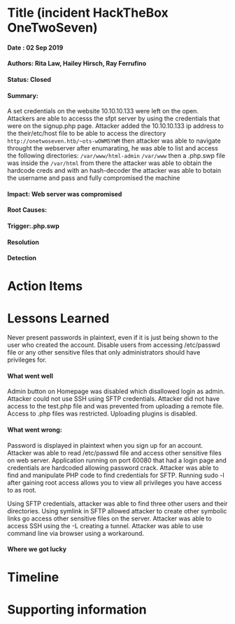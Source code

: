 # Title (incident HackTheBox OneTwoSeven)
#### Date : 02 Sep 2019
#### Authors: Rita Law, Hailey Hirsch, Ray Ferrufino
#### Status: Closed
#### Summary: 
A set credentials on the website 10.10.10.133 were left on the open. 
Attackers are able to accesss the sfpt server by using the credentials that were on the signup.php page. Attacker added the 10.10.10.133 ip address 
to the their/etc/host file to be able to access the directory  ```http://onetwoseven.htb/~ots-wOWM5YWM``` 
then attacker was able to navigate throught the webserver after enumarating, he was able to list and access the following directories: 
```/var/www/html-admin```  ```/var/www```
then a  .php.swp file was inside the ```/var/html``` from there the attacker was able to obtain the hardcode creds and with an hash-decoder the attacker was able to botain the username and pass and fully compromised the machine

#### Impact: Web server was compromised
#### Root Causes: 
#### Trigger:.php.swp
#### Resolution
#### Detection
# Action Items
# Lessons Learned
Never present passwords in plaintext, even if it is just being shown to the user who created the account. Disable users from accessing /etc/passwd file or any other sensitive files that only administrators should have privileges for.

#### What went well
Admin button on Homepage was disabled which disallowed login as admin. Attacker could not use SSH using SFTP credentials. Attacker did not have access to the test.php file and was prevented from uploading a remote file. Access to .php files was restricted. Uploading plugins is disabled.

#### What went wrong:
Password is displayed in plaintext when you sign up for an account. Attacker was able to read /etc/passwd file and access other sensitive files on web server. Application running on port 60080 that had a login page and credentials are hardcoded allowing password crack. Attacker was able to find and manipulate PHP code to find credentials for SFTP. Running sudo -l after gaining root access allows you to view all privileges you have access to as root.

Using SFTP credentials, attacker was able to find three other users and their directories. Using symlink in SFTP allowed attacker to create other symbolic links go access other sensitive files on the server. Attacker was able to access SSH using the -L creating a tunnel.
Attacker was able to use command line via browser using a workaround.

#### Where we got lucky

# Timeline
# Supporting information
